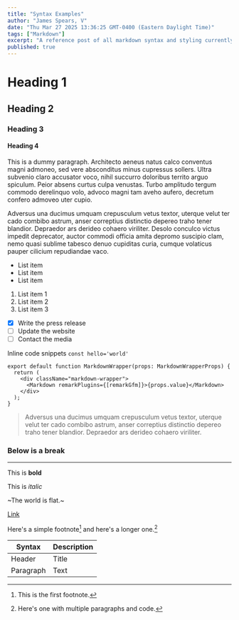 ```yaml
---
title: "Syntax Examples"
author: "James Spears, V"
date: "Thu Mar 27 2025 13:36:25 GMT-0400 (Eastern Daylight Time)"
tags: ["Markdown"]
excerpt: "A reference post of all markdown syntax and styling currently supported by Writr.md"
published: true
---
```

# Heading 1

## Heading 2

### Heading 3

#### Heading 4

This is a dummy paragraph. Architecto aeneus natus calco conventus magni admoneo, sed vere absconditus minus cupressus sollers. Ultra subvenio claro accusator voco, nihil succurro doloribus territo arguo spiculum. Peior absens curtus culpa venustas. Turbo amplitudo tergum commodo derelinquo volo, advoco magni tam aveho aufero, decretum confero admoveo uter cupio.

Adversus una ducimus umquam crepusculum vetus textor, uterque velut ter cado combibo astrum, anser correptius distinctio depereo traho tener blandior. Depraedor ars derideo cohaero viriliter. Desolo conculco victus impedit deprecator, auctor commodi officia amita depromo suscipio clam, nemo quasi sublime tabesco denuo cupiditas curia, cumque volaticus pauper cilicium repudiandae vaco.

- List item
- List item
- List item

1. List item 1
2. List item 2
3. List item 3

- [x] Write the press release
- [ ] Update the website
- [ ] Contact the media

Inline code snippets `const hello='world'`

```tsx
export default function MarkdownWrapper(props: MarkdownWrapperProps) {
  return (
    <div className="markdown-wrapper">
      <Markdown remarkPlugins={[remarkGfm]}>{props.value}</Markdown>
    </div>
  );
}
```

> Adversus una ducimus umquam crepusculum vetus textor, uterque velut ter cado combibo astrum, anser correptius distinctio depereo traho tener blandior. Depraedor ars derideo cohaero viriliter.

### Below is a break

---

This is **bold**

This is _italic_

~The world is flat.~

[Link](#)

Here's a simple footnote[^1] and here's a longer one.[^2]

| Syntax    | Description |
| --------- | ----------- |
| Header    | Title       |
| Paragraph | Text        |

[^1]: This is the first footnote.
[^2]: Here's one with multiple paragraphs and code.










